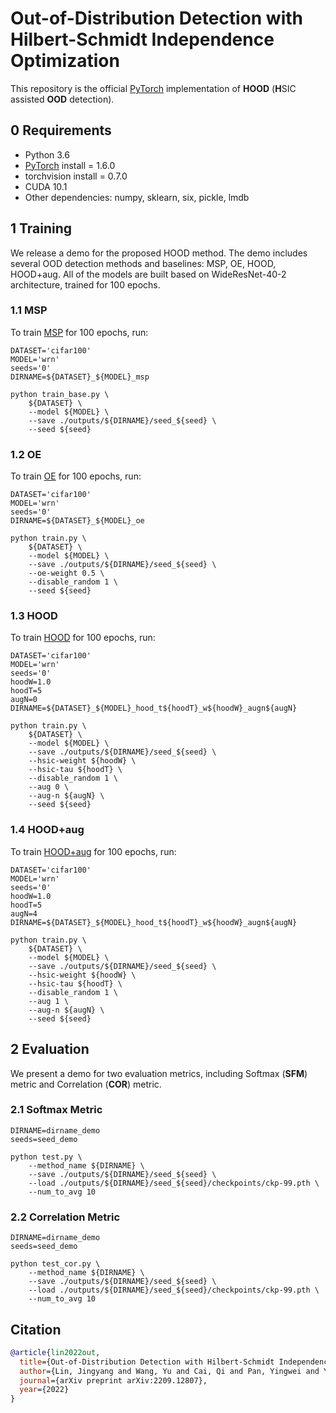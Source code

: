 # Out-of-Distribution Detection with Hilbert-Schmidt Independence Optimization
This repository is the official [PyTorch](http://pytorch.org/) implementation of **HOOD** (**H**SIC assisted **OOD** detection).

## 0 Requirements

- Python 3.6
- [PyTorch](http://pytorch.org) install = 1.6.0
- torchvision install = 0.7.0
- CUDA 10.1
- Other dependencies: numpy, sklearn, six, pickle, lmdb

## 1 Training
We release a demo for the proposed HOOD method. The demo includes several OOD detection methods and baselines: MSP, OE, HOOD, HOOD+aug. All of the models are built based on WideResNet-40-2 architecture, trained for 100 epochs.

### 1.1 MSP

To train [MSP](./experiments/cifar100_msp.sh) for 100 epochs, run:

```shell
DATASET='cifar100'
MODEL='wrn'
seeds='0'
DIRNAME=${DATASET}_${MODEL}_msp

python train_base.py \
    ${DATASET} \
    --model ${MODEL} \
    --save ./outputs/${DIRNAME}/seed_${seed} \
    --seed ${seed}
```

### 1.2 OE

To train [OE](./experiments/cifar100_oe.sh) for 100 epochs, run:

```shell
DATASET='cifar100'
MODEL='wrn'
seeds='0'
DIRNAME=${DATASET}_${MODEL}_oe

python train.py \
    ${DATASET} \
    --model ${MODEL} \
    --save ./outputs/${DIRNAME}/seed_${seed} \
    --oe-weight 0.5 \
    --disable_random 1 \
    --seed ${seed}
```

### 1.3 HOOD

To train [HOOD](./experiments/cifar100_hood.sh) for 100 epochs, run:

```shell
DATASET='cifar100'
MODEL='wrn'
seeds='0'
hoodW=1.0
hoodT=5
augN=0
DIRNAME=${DATASET}_${MODEL}_hood_t${hoodT}_w${hoodW}_augn${augN}

python train.py \
    ${DATASET} \
    --model ${MODEL} \
    --save ./outputs/${DIRNAME}/seed_${seed} \
    --hsic-weight ${hoodW} \
    --hsic-tau ${hoodT} \
    --disable_random 1 \
    --aug 0 \
    --aug-n ${augN} \
    --seed ${seed}
```

### 1.4 HOOD+aug

To train [HOOD+aug](./experiments/cifar100_hood_aug.sh) for 100 epochs, run:

```shell
DATASET='cifar100'
MODEL='wrn'
seeds='0'
hoodW=1.0
hoodT=5
augN=4
DIRNAME=${DATASET}_${MODEL}_hood_t${hoodT}_w${hoodW}_augn${augN}

python train.py \
    ${DATASET} \
    --model ${MODEL} \
    --save ./outputs/${DIRNAME}/seed_${seed} \
    --hsic-weight ${hoodW} \
    --hsic-tau ${hoodT} \
    --disable_random 1 \
    --aug 1 \
    --aug-n ${augN} \
    --seed ${seed}
```

## 2 Evaluation

We present a demo for two evaluation metrics, including Softmax (**SFM**) metric and Correlation (**COR**) metric.

### 2.1 Softmax Metric

```shell
DIRNAME=dirname_demo
seeds=seed_demo

python test.py \
    --method_name ${DIRNAME} \
    --save ./outputs/${DIRNAME}/seed_${seed} \
    --load ./outputs/${DIRNAME}/seed_${seed}/checkpoints/ckp-99.pth \
    --num_to_avg 10
```

### 2.2 Correlation Metric

```shell
DIRNAME=dirname_demo
seeds=seed_demo

python test_cor.py \
    --method_name ${DIRNAME} \
    --save ./outputs/${DIRNAME}/seed_${seed} \
    --load ./outputs/${DIRNAME}/seed_${seed}/checkpoints/ckp-99.pth \
    --num_to_avg 10
```

## Citation
```bibtex
@article{lin2022out,
  title={Out-of-Distribution Detection with Hilbert-Schmidt Independence Optimization},
  author={Lin, Jingyang and Wang, Yu and Cai, Qi and Pan, Yingwei and Yao, Ting and Chao, Hongyang and Mei, Tao},
  journal={arXiv preprint arXiv:2209.12807},
  year={2022}
}
```
